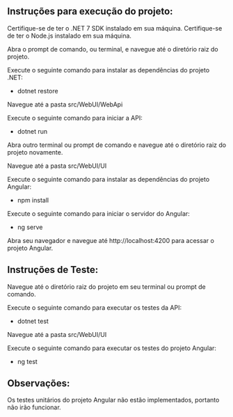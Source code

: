 ## Instruções para execução do projeto:

Certifique-se de ter o .NET 7 SDK instalado em sua máquina.
Certifique-se de ter o Node.js instalado em sua máquina.

Abra o prompt de comando, ou terminal, e navegue até o diretório raiz do projeto.

Execute o seguinte comando para instalar as dependências do projeto .NET:

- dotnet restore

Navegue até a pasta src/WebUI/WebApi

Execute o seguinte comando para iniciar a API:

- dotnet run

Abra outro terminal ou prompt de comando e navegue até o diretório raiz do projeto novamente.

Navegue até a pasta src/WebUI/UI

Execute o seguinte comando para instalar as dependências do projeto Angular:

- npm install


Execute o seguinte comando para iniciar o servidor do Angular:

- ng serve

Abra seu navegador e navegue até http://localhost:4200 para acessar o projeto Angular.

## Instruções de Teste:

Navegue até o diretório raiz do projeto em seu terminal ou prompt de comando.

Execute o seguinte comando para executar os testes da API:

- dotnet test

Navegue até a pasta src/WebUI/UI

Execute o seguinte comando para executar os testes do projeto Angular:

- ng test

## Observações:

Os testes unitários do projeto Angular não estão implementados, portanto não irão funcionar.

